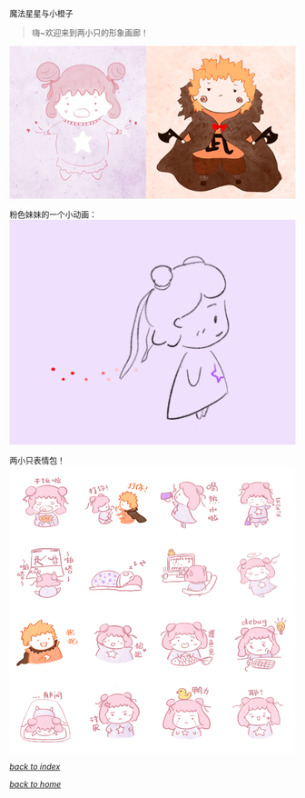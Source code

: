 魔法星星与小橙子
> 嗨~欢迎来到两小只的形象画廊！

![](/images/magical_star/littletwo.png)

粉色妹妹的一个小动画：
![](/images/magical_star/IMG_1154.GIF)

两小只表情包！
![](/images/magical_star/meme.png)


[*back to index*](https://fiiish-yu.github.io/paintings/index)

[*back to home*](https://fiiish-yu.github.io/)